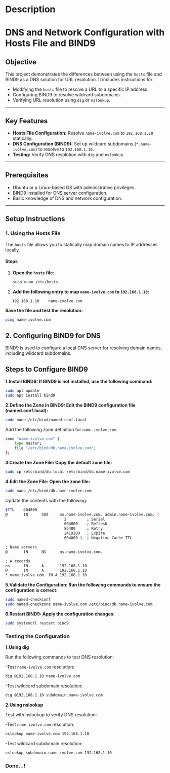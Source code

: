 # Description 
# DNS and Network Configuration with Hosts File and BIND9

## **Objective**
This project demonstrates the differences between using the `hosts` file and BIND9 as a DNS solution for URL resolution. It includes instructions for:

- Modifying the `hosts` file to resolve a URL to a specific IP address.
- Configuring BIND9 to resolve wildcard subdomains.
- Verifying URL resolution using `dig` or `nslookup`.

---

## **Key Features**
- **Hosts File Configuration:** Resolve `name-ivolve.com` to `192.168.1.10` statically.
- **DNS Configuration (BIND9):** Set up wildcard subdomains (`*.name-ivolve.com`) to resolve to `192.168.1.10`.
- **Testing:** Verify DNS resolution with `dig` and `nslookup`.

---

## **Prerequisites**
- Ubuntu or a Linux-based OS with administrative privileges.
- BIND9 installed for DNS server configuration.
- Basic knowledge of DNS and network configuration.

---

## **Setup Instructions**

### **1. Using the Hosts File**
The `hosts` file allows you to statically map domain names to IP addresses locally.

#### **Steps**
1. **Open the `hosts` file**:
   ```bash
   sudo nano /etc/hosts
   ```

2. **Add the following entry to map `name-ivolve.com` to `192.168.1.10`:**
```bash
   192.168.1.10    name-ivolve.com
```

**Save the file and test the resolution:**
```bash
ping name-ivolve.com
```

## **2. Configuring BIND9 for DNS**

BIND9 is used to configure a local DNS server for resolving domain names, including wildcard subdomains.

## **Steps to Configure BIND9**
**1.Install BIND9: If BIND9 is not installed, use the following command:**
```bash
sudo apt update
sudo apt install bind9
```
**2.Define the Zone in BIND9: Edit the BIND9 configuration file (named.conf.local):**
```bash
sudo nano /etc/bind/named.conf.local
```
Add the following zone definition for `name-ivolve.com`
```bash
zone "name-ivolve.com" {
    type master;
    file "/etc/bind/db.name-ivolve.com";
};

```

**3.Create the Zone File: Copy the default zone file:**
```bash
sudo cp /etc/bind/db.local /etc/bind/db.name-ivolve.com
```
**4.Edit the Zone File: Open the zone file:**
```bash
sudo nano /etc/bind/db.name-ivolve.com
```
Update the contents with the following:
```bash
$TTL    604800
@       IN      SOA     ns.name-ivolve.com. admin.name-ivolve.com. (
                          2         ; Serial
                          604800    ; Refresh
                          86400     ; Retry
                          2419200   ; Expire
                          604800 )  ; Negative Cache TTL

; Name servers
@       IN      NS      ns.name-ivolve.com.

; A records
ns      IN      A       192.168.1.10
@       IN      A       192.168.1.10
*.name-ivolve.com. IN A 192.168.1.10

```
**5.Validate the Configuration: Run the following commands to ensure the configuration is correct:**
```bash
sudo named-checkconf
sudo named-checkzone name-ivolve.com /etc/bind/db.name-ivolve.com
```

**6.Restart BIND9: Apply the configuration changes:**
```bash
sudo systemctl restart bind9
```

### Testing the Configuration
**1.Using dig**

Run the following commands to test DNS resolution:

-Test `name-ivolve.com` resolution:
```bash
dig @192.168.1.10 name-ivolve.com
```

-Test wildcard subdomain resolution:
```bash
dig @192.168.1.10 subdomain.name-ivolve.com
```
**2.Using nslookup**

Test with nslookup to verify DNS resolution:

-Test `name-ivolve.com` resolution:
```bash
nslookup name-ivolve.com 192.168.1.10
```
-Test wildcard subdomain resolution:
```bash
nslookup subdomain.name-ivolve.com 192.168.1.10
```

### Done...!

